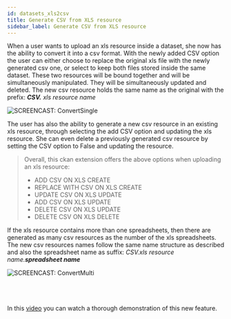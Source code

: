 ```yaml
---
id: datasets_xls2csv
title: Generate CSV from XLS resource
sidebar_label: Generate CSV from XLS resource
---
```

When a user wants to upload an xls resource inside a dataset, she now has the ability to convert it into a csv format. 
With the newly added CSV option the user can either choose to replace the original xls file with the newly generated csv one, 
or select to keep both files stored inside the same dataset. These two resources will be bound together and will be 
simultaneously manipulated. They will be simultaneously updated and deleted. The new csv resource holds the same name 
as the original with the prefix: ***CSV.** xls resource name*

<img class="imageStyle" src="/docs/assets/Dataplatform/xls2csv/dataplatform_DATASETS_xls2csv_ConvertSingle.png" alt="SCREENCAST: ConvertSingle">

The user has also the ability to generate a new csv resource in an existing xls resource, through selecting the add CSV option and updating the xls resource. She can even delete a previously generated csv resource by setting the CSV option to False and updating the resource.

> Overall, this ckan extension offers the above options when uploading an xls resource:
>* ADD CSV ON XLS CREATE
>* REPLACE WITH CSV ON XLS CREATE
>* UPDATE CSV ON XLS UPDATE
>* ADD CSV ON XLS UPDATE
>* DELETE CSV ON XLS UPDATE 
>* DELETE CSV ON XLS DELETE

If the xls resource contains more than one spreadsheets, then there are generated as many csv resources as the number 
of the xls spreadsheets. The new csv resources names follow the same name structure as described and also the spreadsheet
name as suffix: *CSV.xls resource name.**spreadsheet name***

<img class="imageStyle" src="/docs/assets/Dataplatform/xls2csv/dataplatform_DATASETS_xls2csv_ConvertMulti.png" alt="SCREENCAST: ConvertMulti">

<br><br><br>
In this <a href="https://youtu.be/z6xj3kO8BJc">video</a> you can watch a thorough demonstration of this new feature.



